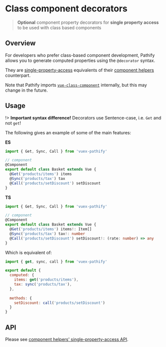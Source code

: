 # Class component decorators

> **Optional** component property decorators for **single property access** to be used with class based components

## Overview

For developers who prefer class-based component development, Pathify allows you to generate computed properties using the `@decorator` syntax.

They are [single-property-access](api/component?id=single-property-access) equivalents of their [component helpers](api/component) counterpart.

Note that Pathify imports [`vue-class-component`](https://github.com/vuejs/vue-class-component) internally, but this may change in the future.

## Usage

!> **Important syntax difference!** Decorators use Sentence-case, i.e. `Get` and not `get`!

The following gives an example of some of the main features:

**ES**

```js
import { Get, Sync, Call } from 'vuex-pathify'

// component
@Component
export default class Basket extends Vue {
  @Get('products/items') items
  @Sync('products/tax') tax
  @Call('products/setDiscount') setDiscount
}
```

**TS**

```ts
import { Get, Sync, Call } from 'vuex-pathify'

// component
@Component
export default class Basket extends Vue {
  @Get('products/items') items!: Item[]
  @Sync('products/tax') tax!: number
  @Call('products/setDiscount') setDiscount!: (rate: number) => any
}
```

Which is equivalent of:

```js
import { get, sync, call } from 'vuex-pathify'

export default {
  computed: {
    items: get('products/items'),
    tax: sync('products/tax'),
  },
  
  methods: {
    setDiscount: call('products/setDiscount')
  }
}
```

## API

Please see [component helpers' single-property-access API](api/component?id=single-property-access).
